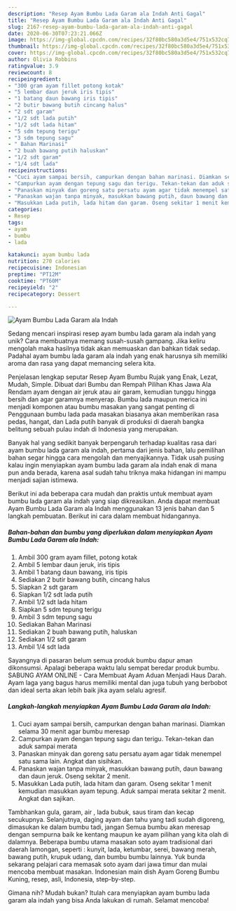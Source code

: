 ```yaml
---
description: "Resep Ayam Bumbu Lada Garam ala Indah Anti Gagal"
title: "Resep Ayam Bumbu Lada Garam ala Indah Anti Gagal"
slug: 2167-resep-ayam-bumbu-lada-garam-ala-indah-anti-gagal
date: 2020-06-30T07:23:21.066Z
image: https://img-global.cpcdn.com/recipes/32f80bc580a3d5e4/751x532cq70/ayam-bumbu-lada-garam-ala-indah-foto-resep-utama.jpg
thumbnail: https://img-global.cpcdn.com/recipes/32f80bc580a3d5e4/751x532cq70/ayam-bumbu-lada-garam-ala-indah-foto-resep-utama.jpg
cover: https://img-global.cpcdn.com/recipes/32f80bc580a3d5e4/751x532cq70/ayam-bumbu-lada-garam-ala-indah-foto-resep-utama.jpg
author: Olivia Robbins
ratingvalue: 3.9
reviewcount: 8
recipeingredient:
- "300 gram ayam fillet potong kotak"
- "5 lembar daun jeruk iris tipis"
- "1 batang daun bawang iris tipis"
- "2 butir bawang butih cincang halus"
- "2 sdt garam"
- "1/2 sdt lada putih"
- "1/2 sdt lada hitam"
- "5 sdm tepung terigu"
- "3 sdm tepung sagu"
- " Bahan Marinasi"
- "2 buah bawang putih haluskan"
- "1/2 sdt garam"
- "1/4 sdt lada"
recipeinstructions:
- "Cuci ayam sampai bersih, campurkan dengan bahan marinasi. Diamkan selama 30 menit agar bumbu meresap"
- "Campurkan ayam dengan tepung sagu dan terigu. Tekan-tekan dan aduk sampai merata"
- "Panaskan minyak dan goreng satu persatu ayam agar tidak menempel satu sama lain. Angkat dan sisihkan."
- "Panaskan wajan tanpa minyak, masukkan bawang putih, daun bawang dan daun jeruk. Oseng sekitar 2 menit."
- "Masukkan Lada putih, lada hitam dan garam. Oseng sekitar 1 menit kemudian masukkan ayam tepung. Aduk sampai merata sekitar 2 menit. Angkat dan sajikan."
categories:
- Resep
tags:
- ayam
- bumbu
- lada

katakunci: ayam bumbu lada 
nutrition: 270 calories
recipecuisine: Indonesian
preptime: "PT12M"
cooktime: "PT60M"
recipeyield: "2"
recipecategory: Dessert

---
```



![Ayam Bumbu Lada Garam ala Indah](https://img-global.cpcdn.com/recipes/32f80bc580a3d5e4/751x532cq70/ayam-bumbu-lada-garam-ala-indah-foto-resep-utama.jpg)

Sedang mencari inspirasi resep ayam bumbu lada garam ala indah yang unik? Cara membuatnya memang susah-susah gampang. Jika keliru mengolah maka hasilnya tidak akan memuaskan dan bahkan tidak sedap. Padahal ayam bumbu lada garam ala indah yang enak harusnya sih memiliki aroma dan rasa yang dapat memancing selera kita.

Penjelasan lengkap seputar Resep Ayam Bumbu Rujak yang Enak, Lezat, Mudah, Simple. Dibuat dari Bumbu dan Rempah Pilihan Khas Jawa Ala Rendam ayam dengan air jeruk atau air garam, kemudian tunggu hingga bersih dan agar garamnya menyerap. Bumbu lada maupun merica ini menjadi komponen atau bumbu masakan yang sangat penting di Penggunaan bumbu lada pada masakan biasanya akan memberikan rasa pedas, hangat, dan Lada putih banyak di produksi di daerah bangka belitung sebuah pulau indah di Indonesia yang merupakan.

Banyak hal yang sedikit banyak berpengaruh terhadap kualitas rasa dari ayam bumbu lada garam ala indah, pertama dari jenis bahan, lalu pemilihan bahan segar hingga cara mengolah dan menyajikannya. Tidak usah pusing kalau ingin menyiapkan ayam bumbu lada garam ala indah enak di mana pun anda berada, karena asal sudah tahu triknya maka hidangan ini mampu menjadi sajian istimewa.


Berikut ini ada beberapa cara mudah dan praktis untuk membuat ayam bumbu lada garam ala indah yang siap dikreasikan. Anda dapat membuat Ayam Bumbu Lada Garam ala Indah menggunakan 13 jenis bahan dan 5 langkah pembuatan. Berikut ini cara dalam membuat hidangannya.

<!--inarticleads1-->

##### Bahan-bahan dan bumbu yang diperlukan dalam menyiapkan Ayam Bumbu Lada Garam ala Indah:

1. Ambil 300 gram ayam fillet, potong kotak
1. Ambil 5 lembar daun jeruk, iris tipis
1. Ambil 1 batang daun bawang, iris tipis
1. Sediakan 2 butir bawang butih, cincang halus
1. Siapkan 2 sdt garam
1. Siapkan 1/2 sdt lada putih
1. Ambil 1/2 sdt lada hitam
1. Siapkan 5 sdm tepung terigu
1. Ambil 3 sdm tepung sagu
1. Sediakan  Bahan Marinasi
1. Sediakan 2 buah bawang putih, haluskan
1. Sediakan 1/2 sdt garam
1. Ambil 1/4 sdt lada


Sayangnya di pasaran belum semua produk bumbu dapur aman dikonsumsi. Apalagi beberapa waktu lalu sempat beredar produk bumbu. SABUNG AYAM ONLINE - Cara Membuat Ayam Aduan Menjadi Haus Darah. Ayam laga yang bagus harus memiliki mental dan juga tubuh yang berbobot dan ideal serta akan lebih baik jika ayam selalu agresif. 

<!--inarticleads2-->

##### Langkah-langkah menyiapkan Ayam Bumbu Lada Garam ala Indah:

1. Cuci ayam sampai bersih, campurkan dengan bahan marinasi. Diamkan selama 30 menit agar bumbu meresap
1. Campurkan ayam dengan tepung sagu dan terigu. Tekan-tekan dan aduk sampai merata
1. Panaskan minyak dan goreng satu persatu ayam agar tidak menempel satu sama lain. Angkat dan sisihkan.
1. Panaskan wajan tanpa minyak, masukkan bawang putih, daun bawang dan daun jeruk. Oseng sekitar 2 menit.
1. Masukkan Lada putih, lada hitam dan garam. Oseng sekitar 1 menit kemudian masukkan ayam tepung. Aduk sampai merata sekitar 2 menit. Angkat dan sajikan.


Tambhankan gula, garam, air , lada bubuk, saus tiram dan kecap secukupnya. Selanjutnya, daging ayam dan tahu yang tadi sudah digoreng, dimasukan ke dalam bumbu tadi, jangan Semua bumbu akan meresap dengan sempurna baik ke kentang maupun ke ayam pilihan yang kita olah di dalamnya. Beberapa bumbu utama masakan soto ayam tradisional dari daerah lamongan, seperti : kunyit, lada, ketumbar, serei, bawang merah, bawang putih, krupuk udang, dan bumbu bumbu lainnya. Yuk bunda sekarang pelajari cara memasak soto ayam dari jawa timur dan mulai mencoba membuat masakan. Indonesian main dish Ayam Goreng Bumbu Kuning, resep, asli, Indonesia, step-by-step. 

Gimana nih? Mudah bukan? Itulah cara menyiapkan ayam bumbu lada garam ala indah yang bisa Anda lakukan di rumah. Selamat mencoba!
